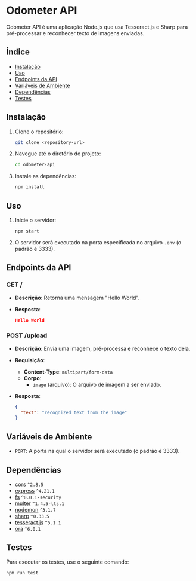 # Odometer API

Odometer API é uma aplicação Node.js que usa Tesseract.js e Sharp para pré-processar e reconhecer texto de imagens enviadas.

## Índice

- [Instalação](#instalação)
- [Uso](#uso)
- [Endpoints da API](#endpoints-da-api)
- [Variáveis de Ambiente](#variáveis-de-ambiente)
- [Dependências](#dependências)
- [Testes](#testes)

## Instalação

1. Clone o repositório:

    ```sh
    git clone <repository-url>
    ```

2. Navegue até o diretório do projeto:

    ```sh
    cd odometer-api
    ```

3. Instale as dependências:

    ```sh
    npm install
    ```

## Uso

1. Inicie o servidor:

    ```sh
    npm start
    ```

2. O servidor será executado na porta especificada no arquivo `.env` (o padrão é 3333).

## Endpoints da API

### GET /

- **Descrição**: Retorna uma mensagem "Hello World".
- **Resposta**:

    ```json
    Hello World
    ```

### POST /upload

- **Descrição**: Envia uma imagem, pré-processa e reconhece o texto dela.
- **Requisição**:
  - **Content-Type**: `multipart/form-data`
  - **Corpo**:
    - `image` (arquivo): O arquivo de imagem a ser enviado.
- **Resposta**:

    ```json
    {
      "text": "recognized text from the image"
    }
    ```

## Variáveis de Ambiente

- `PORT`: A porta na qual o servidor será executado (o padrão é 3333).

## Dependências

- [cors](https://www.npmjs.com/package/cors) `^2.8.5`
- [express](https://www.npmjs.com/package/express) `^4.21.1`
- [fs](https://www.npmjs.com/package/fs) `^0.0.1-security`
- [multer](https://www.npmjs.com/package/multer) `^1.4.5-lts.1`
- [nodemon](https://www.npmjs.com/package/nodemon) `^3.1.7`
- [sharp](https://www.npmjs.com/package/sharp) `^0.33.5`
- [tesseract.js](https://www.npmjs.com/package/tesseract.js) `^5.1.1`
- [ora](https://www.npmjs.com/package/ora) `^6.0.1`

## Testes

Para executar os testes, use o seguinte comando:

```sh
npm run test
